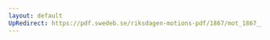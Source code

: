 ```yaml
---
layout: default
UpRedirect: https://pdf.swedeb.se/riksdagen-motions-pdf/1867/mot_1867__ak__00012/mot_1867__ak__00012_003.pdf
---
```

